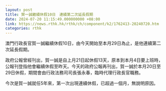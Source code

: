 ```yaml
---
layout: post
title: 賀一誠繼續休假10日　連續第二次延長假期
date: 2024-07-20 11:15:49.000000000 +08:00
link: https://news.rthk.hk/rthk/ch/component/k2/1762413-20240720.htm
categories: rthk
---
```


澳門行政長官賀一誠繼續休假10日，由今天開始至本月29日為止，是他連續第二次延長假期。

政府公報曾經刊出，賀一誠是自上月21日起休假13天，原本到本月4日要上班時，公報刊登指他會繼續休假至昨天。今天的政府公報再刊出，賀一誠於本月20日至29日休假，期間會由行政法務司司長張永春，臨時代理行政長官職務。

今次是賀一誠就任5年來，第一次出現連續休假，已超過一個月，無說明原因。
